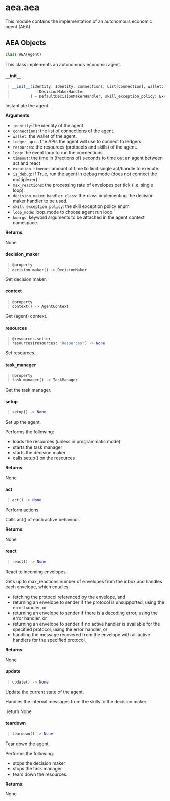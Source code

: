 <a name=".aea.aea"></a>
# aea.aea

This module contains the implementation of an autonomous economic agent (AEA).

<a name=".aea.aea.AEA"></a>
## AEA Objects

```python
class AEA(Agent)
```

This class implements an autonomous economic agent.

<a name=".aea.aea.AEA.__init__"></a>
#### `__`init`__`

```python
 | __init__(identity: Identity, connections: List[Connection], wallet: Wallet, ledger_apis: LedgerApis, resources: Resources, loop: Optional[AbstractEventLoop] = None, timeout: float = 0.05, execution_timeout: float = 0, is_debug: bool = False, max_reactions: int = 20, decision_maker_handler_class: Type[
 |             DecisionMakerHandler
 |         ] = DefaultDecisionMakerHandler, skill_exception_policy: ExceptionPolicyEnum = ExceptionPolicyEnum.propagate, loop_mode: Optional[str] = None, runtime_mode: Optional[str] = None, **kwargs, ,) -> None
```

Instantiate the agent.

**Arguments**:

- `identity`: the identity of the agent
- `connections`: the list of connections of the agent.
- `wallet`: the wallet of the agent.
- `ledger_apis`: the APIs the agent will use to connect to ledgers.
- `resources`: the resources (protocols and skills) of the agent.
- `loop`: the event loop to run the connections.
- `timeout`: the time in (fractions of) seconds to time out an agent between act and react
- `exeution_timeout`: amount of time to limit single act/handle to execute.
- `is_debug`: if True, run the agent in debug mode (does not connect the multiplexer).
- `max_reactions`: the processing rate of envelopes per tick (i.e. single loop).
- `decision_maker_handler_class`: the class implementing the decision maker handler to be used.
- `skill_exception_policy`: the skill exception policy enum
- `loop_mode`: loop_mode to choose agent run loop.
- `kwargs`: keyword arguments to be attached in the agent context namespace.

**Returns**:

None

<a name=".aea.aea.AEA.decision_maker"></a>
#### decision`_`maker

```python
 | @property
 | decision_maker() -> DecisionMaker
```

Get decision maker.

<a name=".aea.aea.AEA.context"></a>
#### context

```python
 | @property
 | context() -> AgentContext
```

Get (agent) context.

<a name=".aea.aea.AEA.resources"></a>
#### resources

```python
 | @resources.setter
 | resources(resources: "Resources") -> None
```

Set resources.

<a name=".aea.aea.AEA.task_manager"></a>
#### task`_`manager

```python
 | @property
 | task_manager() -> TaskManager
```

Get the task manager.

<a name=".aea.aea.AEA.setup"></a>
#### setup

```python
 | setup() -> None
```

Set up the agent.

Performs the following:

- loads the resources (unless in programmatic mode)
- starts the task manager
- starts the decision maker
- calls setup() on the resources

**Returns**:

None

<a name=".aea.aea.AEA.act"></a>
#### act

```python
 | act() -> None
```

Perform actions.

Calls act() of each active behaviour.

**Returns**:

None

<a name=".aea.aea.AEA.react"></a>
#### react

```python
 | react() -> None
```

React to incoming envelopes.

Gets up to max_reactions number of envelopes from the inbox and
handles each envelope, which entailes:

- fetching the protocol referenced by the envelope, and
- returning an envelope to sender if the protocol is unsupported, using the error handler, or
- returning an envelope to sender if there is a decoding error, using the error handler, or
- returning an envelope to sender if no active handler is available for the specified protocol, using the error handler, or
- handling the message recovered from the envelope with all active handlers for the specified protocol.

**Returns**:

None

<a name=".aea.aea.AEA.update"></a>
#### update

```python
 | update() -> None
```

Update the current state of the agent.

Handles the internal messages from the skills to the decision maker.

:return None

<a name=".aea.aea.AEA.teardown"></a>
#### teardown

```python
 | teardown() -> None
```

Tear down the agent.

Performs the following:

- stops the decision maker
- stops the task manager
- tears down the resources.

**Returns**:

None

